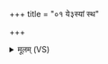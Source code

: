 +++
title = "०१ ये३स्यां स्थ"

+++
<details><summary>मूलम् (VS)</summary>

ये॒३॒॑स्यां स्थ प्राच्यां॑ दि॒शि हे॒तयो॒ नाम॑ दे॒वास्तेषां॑ वो अ॒ग्निरि॑षवः।  
ते नो॑ मृडत॒ ते नो ऽधि॑ ब्रूत॒ तेभ्यो॑ वो॒ नम॒स्तेभ्यो॑ वः॒ स्वाहा॑ ॥
</details>